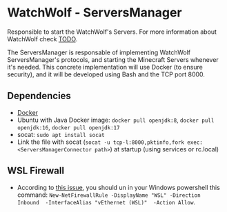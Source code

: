 # WatchWolf - ServersManager
Responsible to start the WatchWolf's Servers. For more information about WatchWolf check [TODO](https://github.com/rogermiranda1000).

The ServersManager is responsable of implementing WatchWolf ServersManager's protocols, and starting the Minecraft Servers whenever it's needed. This concrete implementation will use Docker (to ensure security), and it will be developed using Bash and the TCP port 8000.


## Dependencies

- [Docker](https://www.docker.com/get-started/)
- Ubuntu with Java Docker image: `docker pull openjdk:8`, `docker pull openjdk:16`, `docker pull openjdk:17`
- socat: `sudo apt install socat`
- Link the file with socat (`socat -u tcp-l:8000,pktinfo,fork exec:<ServersManagerConnector path>`) at startup (using services or rc.local)


## WSL Firewall

- According to [this issue](https://github.com/microsoft/WSL/issues/4585#issuecomment-610061194), you should un in your Windows powershell this command: `New-NetFirewallRule -DisplayName "WSL" -Direction Inbound  -InterfaceAlias "vEthernet (WSL)"  -Action Allow`.